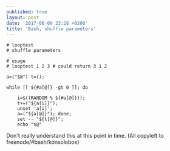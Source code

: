 ```yaml
---
published: true
layout: post
date: '2017-06-09 23:28 +0200'
title: 'Bash, shuffle parameters'
---
```

    # looptest
    # shuffle parameters

    # usage
    # looptest 1 2 3 # could return 3 1 2

    a=("$@") t=(); 

    while [[ ${#a[@]} -gt 0 ]]; do 

        i=$((RANDOM % ${#a[@]})); 
        t+=("${a[i]}"); 
        unset 'a[i]'; 
        a=("${a[@]}"); done; 
        set -- "${t[@]}"; 
        echo "$@"
        
 Don't really understand this at this point in time. (All copyleft to freenode/#bash/konsolebox)

